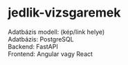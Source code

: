 # jedlik-vizsgaremek

Adatbázis modell: (kép/link helye)  
Adatbázis: PostgreSQL  
Backend: FastAPI  
Frontend: Angular vagy React
